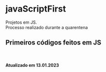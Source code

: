 # javaScriptFirst

Projetos em JS.     
Processo realizado durante a quarentena           
   
## Primeiros códigos feitos em JS        
<br> 

#### Atualizado em 13.01.2023 
  
